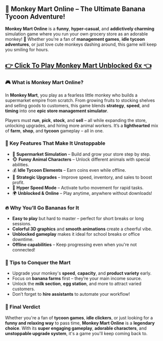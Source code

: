 ## 🐒 Monkey Mart Online – The Ultimate Banana Tycoon Adventure!

**Monkey Mart Online** is a **funny**, **hyper-casual**, and **addictively charming** simulation game where you run your own grocery store as an adorable monkey! 🍌 Whether you're a fan of **management games**, **idle tycoon adventures**, or just love cute monkeys dashing around, this game will keep you smiling for hours.

## <a href="https://1kb.link/pINWHf">👉 Click To Play Monkey Mart Unblocked 6x 👈</a>

### 🎮 What is Monkey Mart Online?

In **Monkey Mart**, you play as a fearless little monkey who builds a supermarket empire from scratch. From growing fruits to stocking shelves and selling goods to customers, this game blends **strategy**, **speed**, and **timing** into one **epic store management simulator**.

Players must **run**, **pick**, **stock**, and **sell** – all while expanding the store, unlocking upgrades, and hiring more animal workers. It’s a **lighthearted** mix of **farm**, **shop**, and **tycoon** gameplay – all in one.

### 🚀 Key Features That Make It Unstoppable

* 🛒 **Supermarket Simulation** – Build and grow your store step by step.
* 🐵 **Funny Animal Characters** – Unlock different animals with special abilities.
* 💰 **Idle Tycoon Elements** – Earn coins even while offline.
* 🧠 **Strategic Upgrades** – Improve speed, inventory, and sales to boost profit.
* 👟 **Hyper Speed Mode** – Activate turbo movement for rapid tasks.
* 🌍 **Unblocked & Online** – Play anytime, anywhere without downloads!

### 🔥 Why You’ll Go Bananas for It

* **Easy to play** but hard to master – perfect for short breaks or long sessions.
* **Colorful 3D graphics** and **smooth animations** create a cheerful vibe.
* **Unblocked gameplay** makes it ideal for school breaks or office downtime.
* **Offline capabilities** – Keep progressing even when you're not connected!

### 🧠 Tips to Conquer the Mart

* Upgrade your monkey's **speed**, **capacity**, and **product variety** early.
* Focus on **banana farms** first – they’re your main income source.
* Unlock the **milk section**, **egg station**, and more to attract varied customers.
* Don’t forget to **hire assistants** to automate your workflow!

### 🏁 Final Verdict

Whether you're a fan of **tycoon games**, **idle clickers**, or just looking for a **funny and relaxing way** to pass time, **Monkey Mart Online** is a **legendary choice**. With its **super engaging gameplay**, **adorable characters**, and **unstoppable upgrade system**, it's a game you'll keep coming back to.
